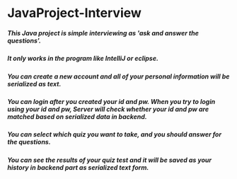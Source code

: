 # JavaProject-Interview

##### This Java project is simple interviewing as 'ask and answer the questions'.
##### It only works in the program like IntelliJ or eclipse.

##### You can create a new account and all of your personal information will be serialized as text.
##### You can login after you created your id and pw. When you try to login using your id and pw, Server will check whether your id and pw are matched based on serialized data in backend.
##### You can select which quiz you want to take, and you should answer for the questions.

##### You can see the results of your quiz test and it will be saved as your history in backend part as serialized text form.
